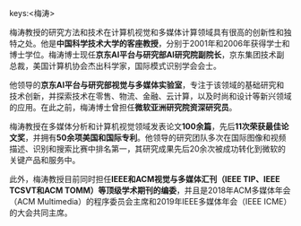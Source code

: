 keys:<梅涛>


梅涛教授的研究方法和技术在计算机视觉和多媒体计算领域具有很高的创新性和独特之处。他是**中国科学技术大学的客座教授**，分别于2001年和2006年获得学士和博士学位。梅涛博士现任**京东AI平台与研究部AI研究院副院长**，京东集团技术副总裁，美国计算机协会杰出科学家，国际模式识别学会会士。

他领导的**京东AI平台与研究部视觉与多媒体实验室**，专注于该领域的基础研究和技术创新，并探索技术在零售、物流、金融、云计算，以及时尚和设计等新兴领域的应用。在此之前，梅涛博士曾担任**微软亚洲研究院资深研究员**。

梅涛教授在多媒体分析和计算机视觉领域发表论文**100余篇**，先后**11次荣获最佳论文奖**，并拥有**50余项美国和国际专利**。他领导的研究团队多次在国际图像和视频描述、识别和搜索比赛中排名第一，其研究成果先后20余次被成功转化到微软的关键产品和服务中。

此外，梅涛教授目前同时担任**IEEE和ACM视觉与多媒体汇刊（IEEE TIP、IEEE TCSVT和ACM TOMM）等顶级学术期刊的编委**，并且是2018年ACM多媒体年会（ACM Multimedia）的程序委员会主席和2019年IEEE多媒体年会（IEEE ICME）的大会共同主席。